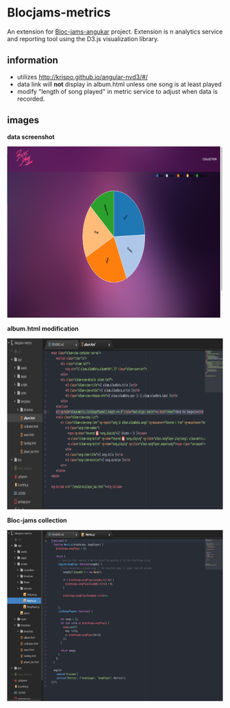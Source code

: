 # Blocjams-metrics
An extension for [Bloc-jams-angukar](https://github.com/FrozenMeatloaf/bloc-jams-angular) project.  Extension is n analytics service and reporting tool using the D3.js visualization library.

## information

* utilizes http://krispo.github.io/angular-nvd3/#/
* data link will **not** display in album.html unless one song is at least played
* modify "length of song played" in metric service to adjust when data is recorded.

## images

**data screenshot**

<img src="app/assets/images/bloc-jams-metrics/blocjam_metric_image.png" width="650" height="400" />

**album.html modification**

<img src="app/assets/images/bloc-jams-metrics/metric_snidbit_image.png" width="650" height="400" />

**Bloc-jams collection**

<img src="app/assets/images/bloc-jams-metrics/metric_service_image.png" width="650" height="400" />
